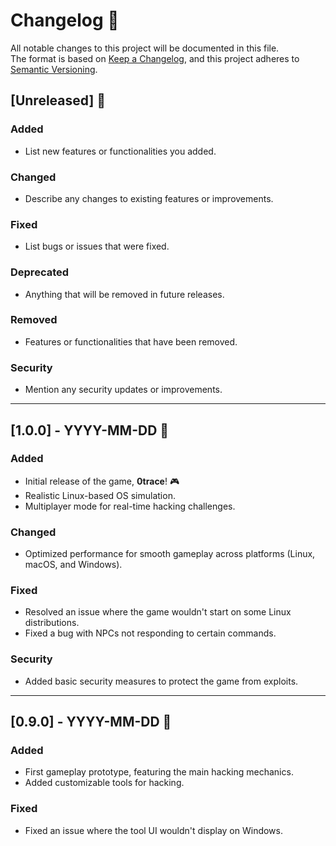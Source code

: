 # Changelog 📜

All notable changes to this project will be documented in this file.  
The format is based on [Keep a Changelog](https://keepachangelog.com/en/1.0.0/), and this project adheres to [Semantic Versioning](https://semver.org/).

## [Unreleased] 🚧
### Added
- List new features or functionalities you added.

### Changed
- Describe any changes to existing features or improvements.

### Fixed
- List bugs or issues that were fixed.

### Deprecated
- Anything that will be removed in future releases.

### Removed
- Features or functionalities that have been removed.

### Security
- Mention any security updates or improvements.

---

## [1.0.0] - YYYY-MM-DD 🏁
### Added
- Initial release of the game, **0trace**! 🎮
- Realistic Linux-based OS simulation.
- Multiplayer mode for real-time hacking challenges.

### Changed
- Optimized performance for smooth gameplay across platforms (Linux, macOS, and Windows).

### Fixed
- Resolved an issue where the game wouldn't start on some Linux distributions.
- Fixed a bug with NPCs not responding to certain commands.

### Security
- Added basic security measures to protect the game from exploits.

---

## [0.9.0] - YYYY-MM-DD 🚀
### Added
- First gameplay prototype, featuring the main hacking mechanics.
- Added customizable tools for hacking.

### Fixed
- Fixed an issue where the tool UI wouldn't display on Windows.

